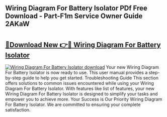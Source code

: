 ## Wiring Diagram For Battery Isolator PDf Free Download - Part-F1m Service Owner Guide 2AKaW

# <h2><a href="http://dfhh4f.blite.top/?on=Wiring+Diagram+For+Battery+Isolator">🔗Download New 👉🔴 Wiring Diagram For Battery Isolator</a></h2>

[![Wiring Diagram For Battery Isolator download](https://i.imgur.com/lujVjoI.png)](http://dfhh4f.blite.top/?on=Wiring+Diagram+For+Battery+Isolator)
Your new Wiring Diagram For Battery Isolator is now ready to use. This user manual provides a step-by-step guide to help you get started. Troubleshooting Guide This section offers solutions to common issues encountered while using your Wiring Diagram For Battery Isolator. With features like list of features, your new Wiring Diagram For Battery Isolator is designed to simplify your tasks and empower you to achieve more. Your Success is Our Priority Wiring Diagram For Battery Isolator. We are committed to ensuring your complete satisfaction.
